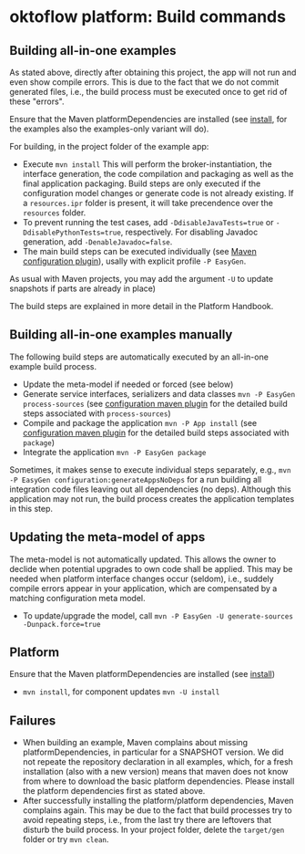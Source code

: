 # oktoflow platform: Build commands

## Building all-in-one examples

As stated above, directly after obtaining this project, the app will not run and even show compile errors. This is due to the fact that we do not commit generated files, i.e., the build process must be executed once to get rid of these "errors".

Ensure that the Maven platformDependencies are installed (see [install](../tools/Install), for the examples also the examples-only variant will do).

For building, in the project folder of the example app:

  * Execute `mvn install` This will perform the broker-instantiation, the interface generation, the code compilation and packaging as well as the final application packaging. Build steps are only executed if the configuration model changes or generate code is not already existing. If a `resources.ipr` folder is present, it will take precendence over the `resources` folder. 
  * To prevent running the test cases, add `-DdisableJavaTests=true` or `-DdisablePythonTests=true`, respectively. For disabling Javadoc generation, add `-DenableJavadoc=false`.
  * The main build steps can be executed individually (see [Maven configuration plugin](../configuration/configuration.maven/README.md)), usally with explicit profile `-P EasyGen`.

As usual with Maven projects, you may add the argument `-U` to update snapshots if parts are already in place)

The build steps are  explained in more detail in the Platform Handbook.

## Building all-in-one examples manually

The following build steps are automatically executed by an all-in-one example build process.

* Update the meta-model if needed or forced (see below)
* Generate service interfaces, serializers and data classes `mvn -P EasyGen process-sources` (see [configuration maven plugin](../configuration/configuration.maven) for the detailed build steps associated with `process-sources`)
* Compile and package the application `mvn -P App install` (see [configuration maven plugin](../configuration/configuration.maven) for the detailed build steps associated with `package`)
* Integrate the application `mvn -P EasyGen package`

Sometimes, it makes sense to execute individual steps separately, e.g., `mvn -P EasyGen configuration:generateAppsNoDeps` for a run building all integration code files leaving out all dependencies (no deps). Although this application may not run, the build process creates the application templates in this step.

## Updating the meta-model of apps

The meta-model is not automatically updated. This allows the owner to declide when potential upgrades to own code shall be applied. This may be needed when platform interface changes occur (seldom), i.e., suddely compile errors appear in your application, which are compensated by a matching configuration meta model.

  * To update/upgrade the model, call `mvn -P EasyGen -U generate-sources -Dunpack.force=true`

## Platform

Ensure that the Maven platformDependencies are installed (see [install](../../tools/Install))

  * `mvn install`, for component updates `mvn -U install`

## Failures

* When building an example, Maven complains about missing platformDependencies, in particular for a SNAPSHOT version. We did not repeate the repository declaration in all examples, which, for a fresh installation (also with a new version) means that maven does not know from where to download the basic platform dependencies. Please install the platform dependencies first as stated above.
* After successfully installing the platform/platform dependencies, Maven complains again. This may be due to the fact that build processes try to avoid repeating steps, i.e., from the last try there are leftovers that disturb the build process. In your project folder, delete the `target/gen` folder or try `mvn clean`.